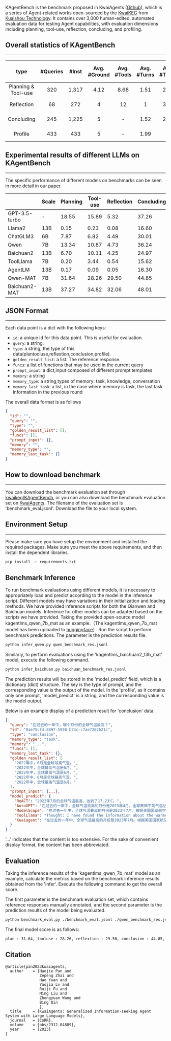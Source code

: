 
KAgentBench is the benchmark proposed in KwaiAgents ([Github](https://github.com/KwaiKEG/KwaiAgents)), which is a series of Agent-related works open-sourced by the [KwaiKEG](https://github.com/KwaiKEG) from [Kuaishou Technology](https://www.kuaishou.com/en). It contains over 3,000 human-edited, automated evaluation data for testing Agent capabilities, with evaluation dimensions including planning, tool-use, reflection, concluding, and profiling.


## Overall statistics of KAgentBench
---

| type| #Queries | #Inst | Avg. #Ground | Avg. #Tools | Avg. #Turns | Avg. #Tasks | Avg. Len-Know | Metric |
| :-------: | :-------:| :-------: | :-------: | :-------: | :-------: | :-------: | :-------: | :-------: |
| Planning & Tool-use  |  320   |  1,317  |  4.12 |  8.68 |  1.51  |  2.21 |  245.31 |  ROUGE-L, EM |
| Reflection  |  68   |  272  |  4 |  12 |  1 |  3.97 |  1369.04 |  ROUGE-L, EM |
| Concluding  |  245   |  1,225 |  5 |  - |  1.52 |  2.14 |  923.96 |  ROUGE-L |
| Profile  |  433   |  433 |  5 |  - |  1.99 |  - |  - |  ROUGE-L |




##  Experimental results of different LLMs on KAgentBench
---
The specific performance of different models on benchmarks can be seen in more detail in our [paper](https://arxiv.org/abs/2312.04889).

|                | Scale | Planning | Tool-use | Reflection | Concluding | Profile | Overall Score |
|----------------|-------|----------|----------|------------|------------|---------|---------------|
| GPT-3.5-turbo  |   -   |  18.55   |  15.89   |    5.32    |   37.26    |  35.42  |     21.72     |
| Llama2         |  13B  |   0.15   |   0.23   |    0.08    |   16.60    |  17.73  |      5.22     |
| ChatGLM3       |  6B   |   7.87   |   6.82   |    4.49    |   30.01    |  30.14  |     13.82     |
| Qwen           |  7B   |  13.34   |  10.87   |    4.73    |   36.24    |  34.99  |     18.36     |
| Baichuan2      |  13B  |   6.70   |  10.11   |    4.25    |   24.97    |  19.08  |     12.54     |
| ToolLlama      |  7B   |   0.20   |   3.44   |    0.54    |   15.62    |  10.66  |      5.50     |
| AgentLM        |  13B  |   0.17   |   0.09   |    0.05    |   16.30    |  15.22  |      4.86     |
| Qwen-MAT       |  7B   |  31.64   |  28.26   |   29.50    |   44.85    |  44.78  |     34.20     |
| Baichuan2-MAT  |  13B  |  37.27   |  34.82   |   32.06    |   48.01    |  41.83  |     38.49     |



## JSON Format
---

Each data point is
a dict with the following keys:
- `id`: a unique id for this data point. This is useful for evaluation.
- `query`: a string.
- `type`: a string, the type of this data(plantooluse,reflextion,conclusion,profile).
- `golden_result_list`: a list. The reference response.
- `funcs`: a list of functions that may be used in the current query
- `prompt_input`: a dict,input composed of different prompt templates
- `memory`: a string
- `memory_type`: a string,types of memory: task, knowledge, conversation
- `memory_last_task`: a list, in the case where memory is task, the last task information in the previous round

The overall data format is as follows
```json
{
  "id": "",
  "query": "",
  "type": "",
  "golden_result_list": [],
  "funcs": [],
  "prompt_input": {},
  "memory": "",
  "memory_type": "",
  "memory_last_task": {}
}
```

## How to download benchmark
---

You can download the benchmark evaluation set through [kwaikeg/KAgentBench](https://huggingface.co/datasets/kwaikeg/KAgentBench/tree/main), or you can also download the benchmark evaluation set on [KwaiAgents](https://github.com/KwaiKEG/KwaiAgents).
The filename of the evaluation set is 'benchmark_eval.jsonl'. Download the file to your local system.

## Environment Setup
---

Please make sure you have setup the environment and installed the required packages. Make sure you meet the above requirements, and then install the dependent libraries.
```bash
pip install -r requirements.txt
```

## Benchmark Inference
To run benchmark evaluations using different models, it is necessary to appropriately load and predict according to the model in the inference script. Different models may have variations in their initialization and loading methods. We have provided inference scripts for both the Qianwen and Baichuan models. Inference for other models can be adapted based on the scripts we have provided.
Taking the provided open-source model kagentlms_qwen_7b_mat as an example.（The kagentlms_qwen_7b_mat model has been uploaded to [huggingface](https://huggingface.co/kwaikeg/kagentlms_qwen_7b_mat)）
Run the script to perform benchmark predictions. The parameter is the prediction results file.
```bash
python infer_qwen.py qwen_benchmark_res.jsonl
```
Similarly, to perform evaluations using the 'kagentlms_baichuan2_13b_mat' model, execute the following command.
```bash
python infer_baichuan.py baichuan_benchmark_res.jsonl
```
The prediction results will be stored in the 'model_predict' field, which is a dictionary (dict) structure. The key is the type of prompt, and the corresponding value is the output of the model. In the 'profile', as it contains only one prompt, 'model_predict' is a string, and the corresponding value is the model output.

Below is an example display of a prediction result for 'conclusion' data.
```json
{
  "query": "在过去的一年中，哪个月份的全球气温最高？",
  "id": "0ae75cf4-8897-5998-b74c-c7ae7202621c",
  "type": "conclusion",
  "memory_type": "task",
  "memory": "...",
  "funcs": [],
  "memory_last_task": {},
  "golden_result_list": [
    "2022年中，6月是全球最高气温。",
    "2022年中，全球最高气温是6月。",
    "2022年中，全球最高气温是6月。",
    "2022年中，6月是全球最高气温。",
    "2022年中，全球最高气温是6月。"
  ],
  "prompt_input": {...},
  "model_predict": {
    "ReACT": "2022年7月的全球气温最高，达到了17.23℃。",
    "AutoGPT": "在过去的一年中，全球气温最高的月份是2023年4月，全球表面平均气温达到了17.23°C，创下了历史新高。这一数据来自于美国国家海洋和大气管理局与美国缅因大学汇编的初步数据。",
    "ModelScope": "在过去一年中，全球气温最高的月份是2023年7月。根据美国国家航空航天局（NASA）和美国国家海洋和大气管理局（NOAA）的最新研究报告，2022年是史上排名第6的最热年份，尽管拉尼娜现象改变了天气模式，抑制了全球气温。然而，2023年7月的全球平均气温达到了17.23℃，超过了7月4日和5日创下的17.18℃的联合纪录，而后者之前曾打破了7月3日创下的17.01℃的纪录。",
    "ToolLlama": "Thought: I have found the information about the warmest month in 2022 in the memory. I will use this information to answer the question and call the Finish function to provide the final answer.\nAction: Finish\nAction Input: {\"return_type\": \"give_answer\", \"final_answer\": \"在2022年，全球最暖的月份是5月，比20世纪平均值高出1.39°F（0.77°C）。\"}",
    "Kuaiagent": "在过去的一年中，全球气温最高的月份是2023年7月。根据美国国家航空航天局（NASA）和美国国家海洋和大气管理局（NOAA）的最新研究报告，2023年7月的全球平均气温达到了17.23℃，超过了19世纪50年代有仪器记录以来的任何一个月。"
  }
}
```
'...' indicates that the content is too extensive. For the sake of convenient display format, the content has been abbreviated.






## Evaluation
Taking the inference results of the 'kagentlms_qwen_7b_mat' model as an example, calculate the metrics based on the benchmark inference results obtained from the 'infer'. Execute the following command to get the overall score.

The first parameter is the benchmark evaluation set, which contains reference responses manually annotated, and the second parameter is the prediction results of the model being evaluated.
```bash
python benchmark_eval.py ./benchmark_eval.jsonl ./qwen_benchmark_res.jsonl
```
The final model score is as follows:
```bash
plan : 31.64, tooluse : 28.26, reflextion : 29.50, conclusion : 44.85, profile : 44.78, overall : 34.20
```

## Citation
```
@article{pan2023kwaiagents,
  author    = {Haojie Pan and
               Zepeng Zhai and
               Hao Yuan and
               Yaojia Lv and
               Ruiji Fu and
               Ming Liu and
               Zhongyuan Wang and
               Bing Qin
               },
  title     = {KwaiAgents: Generalized Information-seeking Agent System with Large Language Models},
  journal   = {CoRR},
  volume    = {abs/2312.04889},
  year      = {2023}
}
```